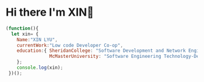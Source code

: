 # Hi there I'm XIN👋
```Javascript
(function(){
  let xin= {
    Name:"XIN LYU",
    currentWork:"Low code Developer Co-op",
    education:{ SheridanCollege: "Software Development and Network Engineering-Diploma",
                McMasterUniversity: "Software Engineering Technology-Degree"}
    };
    console.log(xin);
 })();
```

<!--
**XIN-Mcmaster/XIN-Mcmaster** is a ✨ _special_ ✨ repository because its `README.md` (this file) appears on your GitHub profile.

Here are some ideas to get you started:

- 🔭 I’m currently working on ...
- 🌱 I’m currently learning ...
- 👯 I’m looking to collaborate on ...
- 🤔 I’m looking for help with ...
- 💬 Ask me about ...
- 📫 How to reach me: ...
- 😄 Pronouns: ...
- ⚡ Fun fact: ...
-->
